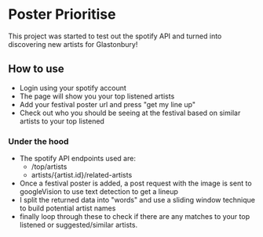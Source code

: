 # Poster Prioritise

This project was started to test out the spotify API and turned into discovering new artists for Glastonbury!

## How to use
- Login using your spotify account
- The page will show you your top listened artists
- Add your festival poster url and press "get my line up"
- Check out who you should be seeing at the festival based on similar artists to your top listened 


### Under the hood
- The spotify API endpoints used are:
  - /top/artists
  - artists/{artist.id}/related-artists
- Once a festival poster is added, a post request with the image is sent to googleVision to use text detection to get a lineup
- I split the returned data into "words" and use a sliding window technique to build potential artist names
- finally loop through these to check if there are any matches to your top listened or suggested/similar artists.



